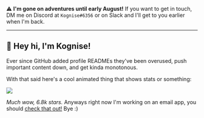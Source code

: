 ⚠️ **I'm gone on adventures until early August!** If you want to get in touch, DM me on Discord at `Kognise#6356` or on Slack and I'll get to you earlier when I'm back.

---

## 👋 Hey hi, I'm Kognise!

Ever since GitHub added profile READMEs they've been overused, push important content down, and get kinda monotonous.

With that said here's a cool animated thing that shows stats or something:

![](https://github-readme-stats.vercel.app/api?username=kognise&show_icons=true&hide_border=true&count_private=true&theme=dark)

*Much wow, 6.8k stars.* Anyways right now I'm working on an email app, you should [check that out!](https://www.producthunt.com/upcoming/punct) Bye :)
